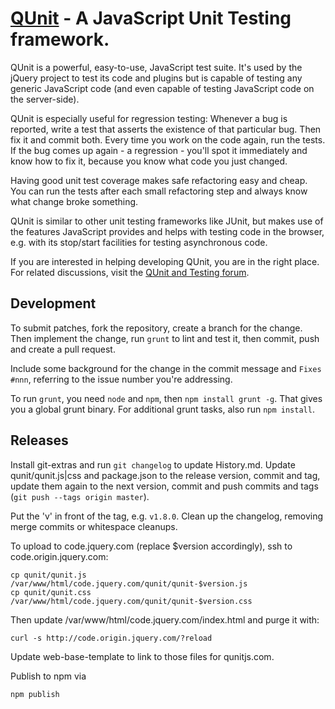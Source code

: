 [QUnit](http://qunitjs.com) - A JavaScript Unit Testing framework.
================================

QUnit is a powerful, easy-to-use, JavaScript test suite. It's used by the jQuery
project to test its code and plugins but is capable of testing any generic
JavaScript code (and even capable of testing JavaScript code on the server-side).

QUnit is especially useful for regression testing: Whenever a bug is reported,
write a test that asserts the existence of that particular bug. Then fix it and
commit both. Every time you work on the code again, run the tests. If the bug
comes up again - a regression - you'll spot it immediately and know how to fix
it, because you know what code you just changed.

Having good unit test coverage makes safe refactoring easy and cheap. You can
run the tests after each small refactoring step and always know what change
broke something.

QUnit is similar to other unit testing frameworks like JUnit, but makes use of
the features JavaScript provides and helps with testing code in the browser, e.g.
with its stop/start facilities for testing asynchronous code.

If you are interested in helping developing QUnit, you are in the right place.
For related discussions, visit the
[QUnit and Testing forum](http://forum.jquery.com/qunit-and-testing).

Development
-----------

To submit patches, fork the repository, create a branch for the change. Then implement
the change, run `grunt` to lint and test it, then commit, push and create a pull request.

Include some background for the change in the commit message and `Fixes #nnn`, referring
to the issue number you're addressing.

To run `grunt`, you need `node` and `npm`, then `npm install grunt -g`. That gives you a global
grunt binary. For additional grunt tasks, also run `npm install`.

Releases
--------

Install git-extras and run `git changelog` to update History.md.
Update qunit/qunit.js|css and package.json to the release version, commit and
tag, update them again to the next version, commit and push commits and tags
(`git push --tags origin master`).

Put the 'v' in front of the tag, e.g. `v1.8.0`. Clean up the changelog, removing merge commits
or whitespace cleanups.

To upload to code.jquery.com (replace $version accordingly), ssh to code.origin.jquery.com:

    cp qunit/qunit.js /var/www/html/code.jquery.com/qunit/qunit-$version.js
    cp qunit/qunit.css /var/www/html/code.jquery.com/qunit/qunit-$version.css

Then update /var/www/html/code.jquery.com/index.html and purge it with:

    curl -s http://code.origin.jquery.com/?reload

Update web-base-template to link to those files for qunitjs.com.

Publish to npm via

    npm publish
